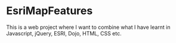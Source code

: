 # EsriMapFeatures
This is a web project where I want to combine what I have learnt in Javascript, jQuery, ESRI, Dojo, HTML, CSS etc.
